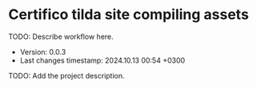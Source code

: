 <!--
@since 2024.10.06, 22:56
@changed 2024.10.06, 22:56
-->

# Certifico tilda site compiling assets

TODO: Describe workflow here.

- Version: 0.0.3
- Last changes timestamp: 2024.10.13 00:54 +0300

TODO: Add the project description.
